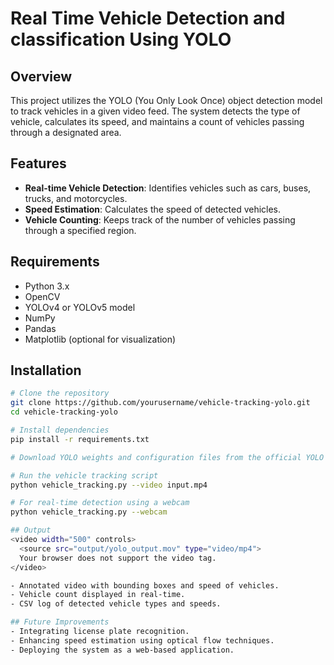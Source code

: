 # Real Time Vehicle Detection and classification Using YOLO

## Overview
This project utilizes the YOLO (You Only Look Once) object detection model to track vehicles in a given video feed. The system detects the type of vehicle, calculates its speed, and maintains a count of vehicles passing through a designated area.

## Features
- **Real-time Vehicle Detection**: Identifies vehicles such as cars, buses, trucks, and motorcycles.
- **Speed Estimation**: Calculates the speed of detected vehicles.
- **Vehicle Counting**: Keeps track of the number of vehicles passing through a specified region.

## Requirements
- Python 3.x
- OpenCV
- YOLOv4 or YOLOv5 model
- NumPy
- Pandas
- Matplotlib (optional for visualization)

## Installation
```sh
# Clone the repository
git clone https://github.com/yourusername/vehicle-tracking-yolo.git
cd vehicle-tracking-yolo

# Install dependencies
pip install -r requirements.txt

# Download YOLO weights and configuration files from the official YOLO repository

# Run the vehicle tracking script
python vehicle_tracking.py --video input.mp4

# For real-time detection using a webcam
python vehicle_tracking.py --webcam

## Output
<video width="500" controls>
  <source src="output/yolo_output.mov" type="video/mp4">
  Your browser does not support the video tag.
</video>

- Annotated video with bounding boxes and speed of vehicles.
- Vehicle count displayed in real-time.
- CSV log of detected vehicle types and speeds.

## Future Improvements
- Integrating license plate recognition.
- Enhancing speed estimation using optical flow techniques.
- Deploying the system as a web-based application.
